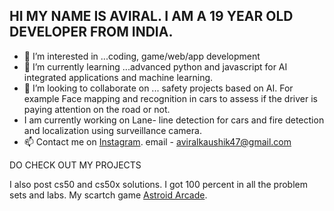 ## HI MY NAME IS AVIRAL. I AM A 19 YEAR OLD DEVELOPER FROM INDIA.

- 👀 I’m interested in ...coding, game/web/app development
- 🌱 I’m currently learning ...advanced python and javascript for AI integrated applications and machine learning.
- 💞️ I’m looking to collaborate on ... safety projects based on AI. For example Face mapping and recognition in cars to assess if the driver is paying attention on the road or not.
- I am currently working on Lane- line detection for cars and fire detection and localization using surveillance camera.
- 📫 Contact me on [Instagram](https://www.instagram.com/_nycxc._/).
                    email - aviralkaushik47@gmail.com

DO CHECK OUT MY PROJECTS 

I also post cs50 and cs50x solutions. I got 100 percent in all the problem sets and labs.
My scartch game [Astroid Arcade](https://scratch.mit.edu/projects/481576253).
<!---
aviralkaushik47/aviralkaushik47 is a ✨ special ✨ repository because its `README.md` (this file) appears on your GitHub profile.
You can click the Preview link to take a look at your changes.
--->

